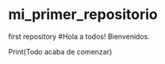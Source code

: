 # mi_primer_repositorio
first repository
#Hola a todos! Bienvenidos.

Print(Todo acaba de comenzar)
